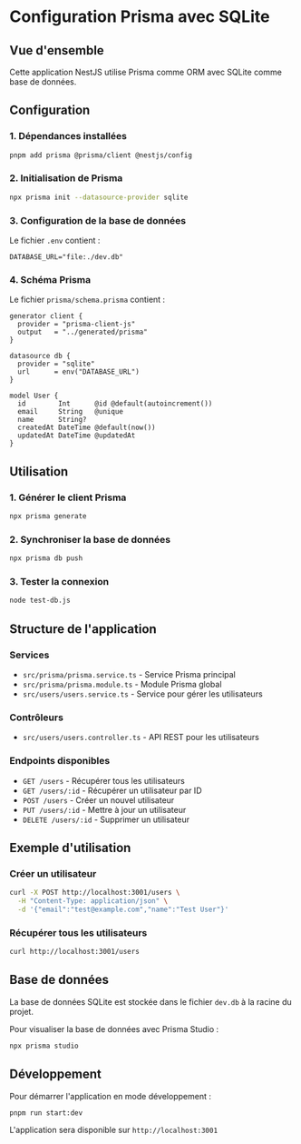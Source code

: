 # Configuration Prisma avec SQLite

## Vue d'ensemble

Cette application NestJS utilise Prisma comme ORM avec SQLite comme base de données.

## Configuration

### 1. Dépendances installées

```bash
pnpm add prisma @prisma/client @nestjs/config
```

### 2. Initialisation de Prisma

```bash
npx prisma init --datasource-provider sqlite
```

### 3. Configuration de la base de données

Le fichier `.env` contient :

```.env
DATABASE_URL="file:./dev.db"
```

### 4. Schéma Prisma

Le fichier `prisma/schema.prisma` contient :

```prisma
generator client {
  provider = "prisma-client-js"
  output   = "../generated/prisma"
}

datasource db {
  provider = "sqlite"
  url      = env("DATABASE_URL")
}

model User {
  id        Int      @id @default(autoincrement())
  email     String   @unique
  name      String?
  createdAt DateTime @default(now())
  updatedAt DateTime @updatedAt
}
```

## Utilisation

### 1. Générer le client Prisma

```bash
npx prisma generate
```

### 2. Synchroniser la base de données

```bash
npx prisma db push
```

### 3. Tester la connexion

```bash
node test-db.js
```

## Structure de l'application

### Services

- `src/prisma/prisma.service.ts` - Service Prisma principal
- `src/prisma/prisma.module.ts` - Module Prisma global
- `src/users/users.service.ts` - Service pour gérer les utilisateurs

### Contrôleurs

- `src/users/users.controller.ts` - API REST pour les utilisateurs

### Endpoints disponibles

- `GET /users` - Récupérer tous les utilisateurs
- `GET /users/:id` - Récupérer un utilisateur par ID
- `POST /users` - Créer un nouvel utilisateur
- `PUT /users/:id` - Mettre à jour un utilisateur
- `DELETE /users/:id` - Supprimer un utilisateur

## Exemple d'utilisation

### Créer un utilisateur

```bash
curl -X POST http://localhost:3001/users \
  -H "Content-Type: application/json" \
  -d '{"email":"test@example.com","name":"Test User"}'
```

### Récupérer tous les utilisateurs

```bash
curl http://localhost:3001/users
```

## Base de données

La base de données SQLite est stockée dans le fichier `dev.db` à la racine du projet.

Pour visualiser la base de données avec Prisma Studio :

```bash
npx prisma studio
```

## Développement

Pour démarrer l'application en mode développement :

```bash
pnpm run start:dev
```

L'application sera disponible sur `http://localhost:3001`
